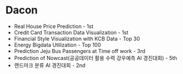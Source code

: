 # Dacon

- Real House Price Prediction - 1st
- Credit Card Transaction Data Visualization - 1st
- Financial Style Visualization with KCB Data - Top 30
- Energy Bigdata Utilization - Top 100
- Prediction Jeju Bus Passengers at Time off work - 3rd 
- Prediction of Nowcast(공공데이터 활용 수력 강우예측 AI 경진대회) - 5th 
- 랜드마크 분류 AI 경진대회 - 2nd 
